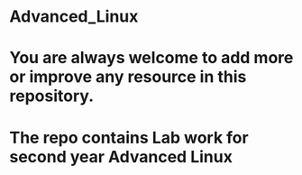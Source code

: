 # Advanced_Linux

# You are always welcome to add more or improve any resource in this repository.

# The repo contains Lab work for second year Advanced Linux

